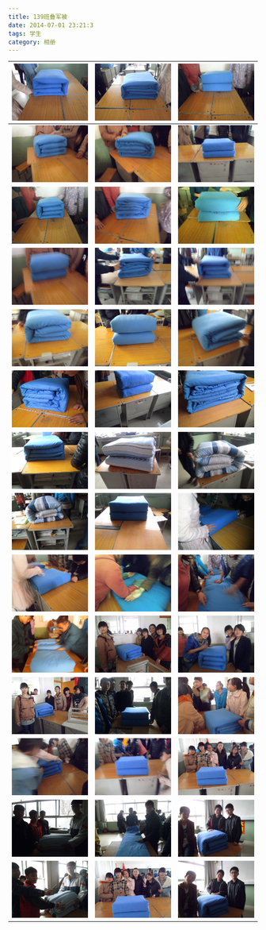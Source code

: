```yaml
---
title: 139班叠军被
date: 2014-07-01 23:21:3
tags: 学生
category: 相册
---
```

| ![1](./images/2014/07/139junbei/1.jpg)   | ![2](./images/2014/07/139junbei/2.jpg)   | ![3](./images/2014/07/139junbei/3.jpg)   |
|------------------------------------------|------------------------------------------|------------------------------------------|
| ![4](./images/2014/07/139junbei/4.jpg)   | ![5](./images/2014/07/139junbei/5.jpg)   | ![6](./images/2014/07/139junbei/6.jpg)   |
| ![7](./images/2014/07/139junbei/7.jpg)   | ![8](./images/2014/07/139junbei/8.jpg)   | ![9](./images/2014/07/139junbei/9.jpg)   |
| ![10](./images/2014/07/139junbei/10.jpg) | ![11](./images/2014/07/139junbei/11.jpg) | ![12](./images/2014/07/139junbei/12.jpg) |
| ![13](./images/2014/07/139junbei/13.jpg) | ![14](./images/2014/07/139junbei/14.jpg) | ![15](./images/2014/07/139junbei/15.jpg) |
| ![16](./images/2014/07/139junbei/16.jpg) | ![17](./images/2014/07/139junbei/17.jpg) | ![18](./images/2014/07/139junbei/18.jpg) |
| ![19](./images/2014/07/139junbei/19.jpg) | ![20](./images/2014/07/139junbei/20.jpg) | ![21](./images/2014/07/139junbei/21.jpg) |
| ![22](./images/2014/07/139junbei/22.jpg) | ![23](./images/2014/07/139junbei/23.jpg) | ![24](./images/2014/07/139junbei/24.jpg) |
| ![25](./images/2014/07/139junbei/25.jpg) | ![26](./images/2014/07/139junbei/26.jpg) | ![27](./images/2014/07/139junbei/27.jpg) |
| ![28](./images/2014/07/139junbei/28.jpg) | ![29](./images/2014/07/139junbei/29.jpg) | ![30](./images/2014/07/139junbei/30.jpg) |
| ![31](./images/2014/07/139junbei/31.jpg) | ![32](./images/2014/07/139junbei/32.jpg) | ![33](./images/2014/07/139junbei/33.jpg) |
| ![34](./images/2014/07/139junbei/34.jpg) | ![35](./images/2014/07/139junbei/35.jpg) | ![36](./images/2014/07/139junbei/36.jpg) |
| ![37](./images/2014/07/139junbei/37.jpg) | ![38](./images/2014/07/139junbei/38.jpg) | ![39](./images/2014/07/139junbei/39.jpg) |
| ![40](./images/2014/07/139junbei/40.jpg) | ![41](./images/2014/07/139junbei/41.jpg) | ![42](./images/2014/07/139junbei/42.jpg) |
